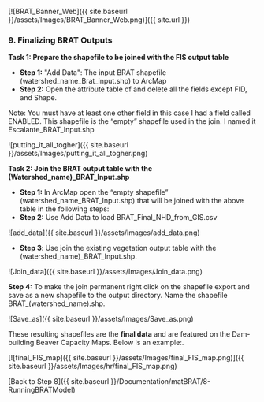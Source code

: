 [![BRAT_Banner_Web]({{ site.baseurl }}/assets/Images/BRAT_Banner_Web.png)]({{ site.url }})

### 9. Finalizing BRAT Outputs

**Task 1: Prepare the shapefile to be joined with the FIS output table**

- **Step 1:** "Add Data":  The input BRAT shapefile (watershed_name_Brat_input.shp) to ArcMap
- **Step 2:** Open the attribute table of  and delete all the fields except FID, and Shape. 

Note: You must have at least one other field in this case I had a field called ENABLED. This shapefile is the “empty” shapefile used in the join. I named it Escalante_BRAT_Input.shp

![putting_it_all_togher]({{ site.baseurl }}/assets/Images/putting_it_all_togher.png)

**Task 2: Join the BRAT output table with the (Watershed_name)_BRAT_Input.shp**

- **Step 1:** In ArcMap open the “empty shapefile” (watershed_name_BRAT_Input.shp) that will be joined with the above table in the following steps: 
- **Step 2:** Use Add Data to load BRAT_Final_NHD_from_GIS.csv

![add_data]({{ site.baseurl }}/assets/Images/add_data.png)

- **Step 3**: Use join the existing vegetation output table with the (watershed_name)_BRAT_Input.shp.

![Join_data]({{ site.baseurl }}/assets/Images/Join_data.png)

**Step 4:** To make the join permanent right click on the shapefile export and save as a new shapefile to the output directory. Name the shapefile BRAT_(watershed_name).shp.

![Save_as]({{ site.baseurl }}/assets/Images/Save_as.png)

These resulting shapefiles are the **final data** and are featured on the Dam-building Beaver Capacity Maps. Below is an example:.

[![final_FIS_map]({{ site.baseurl }}/assets/Images/final_FIS_map.png)]({{ site.baseurl }}/assets/Images/hr/final_FIS_map.png)

[Back to Step 8]({{ site.baseurl }}/Documentation/matBRAT/8-RunningBRATModel)

